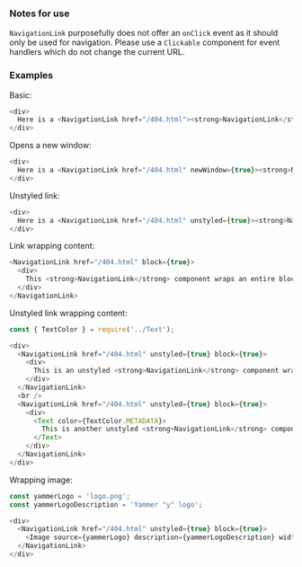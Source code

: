 ### Notes for use

`NavigationLink` purposefully does not offer an `onClick` event as it should only be used for navigation. Please use a `Clickable` component for event handlers which do not change the current URL.

### Examples

Basic:

```js { "props": { "data-description": "basic" } }
<div>
  Here is a <NavigationLink href="/404.html"><strong>NavigationLink</strong> component</NavigationLink> with just an <strong>href</strong>, its only required property.
</div>
```

Opens a new window:

```js { "props": { "data-description": "new window" } }
<div>
  Here is a <NavigationLink href="/404.html" newWindow={true}><strong>NavigationLink</strong> component</NavigationLink> which opens its link securely in a new window.
</div>
```

Unstyled link:

```js { "props": { "data-description": "unstyled" } }
<div>
  Here is a <NavigationLink href="/404.html" unstyled={true}><strong>NavigationLink</strong> component</NavigationLink> which removes the link styling and inherits its parent's color.
</div>
```

Link wrapping content:

```js { "props": { "data-description": "wrapping" } }
<NavigationLink href="/404.html" block={true}>
  <div>
    This <strong>NavigationLink</strong> component wraps an entire block of text. By default all text content within a <strong>NavigationLink</strong> tag will be styled like a link.
  </div>
</NavigationLink>
```

Unstyled link wrapping content:

```js { "props": { "data-description": "unstyled wrapping" } }
const { TextColor } = require('../Text');

<div>
  <NavigationLink href="/404.html" unstyled={true} block={true}>
    <div>
      This is an unstyled <strong>NavigationLink</strong> component wrapping an entire block of text.
    </div>
  </NavigationLink>
  <br />
  <NavigationLink href="/404.html" unstyled={true} block={true}>
    <div>
      <Text color={TextColor.METADATA}>
        This is another unstyled <strong>NavigationLink</strong> component wrapping a block of text with a different color.
      </Text>
    </div>
  </NavigationLink>
</div>
```

Wrapping image:

```js { "props": { "data-description": "wrapping image" } }
const yammerLogo = 'logo.png';
const yammerLogoDescription = 'Yammer "y" logo';

<div>
  <NavigationLink href="/404.html" unstyled={true} block={true}>
    <Image source={yammerLogo} description={yammerLogoDescription} width={320} height={240} block={true} />
  </NavigationLink>
</div>
```
